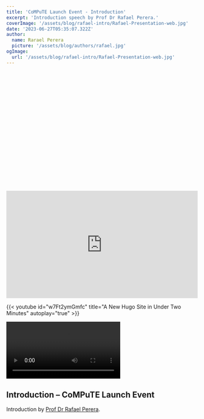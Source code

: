 ```yaml
---
title: 'CoMPuTE Launch Event - Introduction'
excerpt: 'Introduction speech by Prof Dr Rafael Perera.'
coverImage: '/assets/blog/rafael-intro/Rafael-Presentation-web.jpg'
date: '2023-06-27T05:35:07.322Z'
author:
  name: Rarael Perera
  picture: '/assets/blog/authors/rafael.jpg'
ogImage:
  url: '/assets/blog/rafael-intro/Rafael-Presentation-web.jpg'
---
```



<iframe width="560" height="315" src="" data-src="https://www.youtube.com/embed/OnDXxnZELoE?si=7Q55bv7HThp3ipwp" title="YouTube video player" frameborder="0" data-allow="accelerometer; autoplay; clipboard-write; encrypted-media; gyroscope; picture-in-picture; web-share" allowfullscreen>
</iframe>

<div style="position: relative; padding-bottom: 56.25%; height: 0; overflow: hidden;">
  <iframe src="https://www.youtube.com/embed/w7Ft2ymGmfc?autoplay=1" style="position: absolute; top: 0; left: 0; width: 100%; height: 100%; border:0;" allowfullscreen title="YouTube Video"></iframe>
</div>

{{< youtube id="w7Ft2ymGmfc" title="A New Hugo Site in Under Two Minutes" autoplay="true" >}}

<video src="https://www.youtube.com/embed/OnDXxnZELoE?si=7Q55bv7HThp3ipwp"></video>

## Introduction – CoMPuTE Launch Event

Introduction by [Prof Dr Rafael Perera](https://www.phc.ox.ac.uk/team/rafael-perera).

<iframe width="560" height="315" src="" data-src="https://www.youtube.com/embed/OnDXxnZELoE?si=7Q55bv7HThp3ipwp" title="YouTube video player" frameborder="0" data-allow="accelerometer; autoplay; clipboard-write; encrypted-media; gyroscope; picture-in-picture; web-share" allowfullscreen>
</iframe>